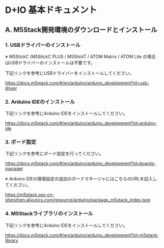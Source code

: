 # D+IO 基本ドキュメント

## A. M5Stack開発環境のダウンロードとインストール

### 1. USBドライバーのインストール

※ M5StickC /M5StickC PLUS / M5StickT / ATOM Matrix / ATOM Lite の場合はUSBドライバーのインストールは不要です。

下記リンクを参考にUSBドライバーをインストールしてください。

https://docs.m5stack.com/#/en/arduino/arduino_development?id=usb-driver

### 2. Arduino IDEのインストール

下記リンクを参考にArduino IDEをインストールしてください。

https://docs.m5stack.com/#/en/arduino/arduino_development?id=arduino-ide

### 3. ボード設定

下記リンクを参考にボード設定を行ってください。

https://docs.m5stack.com/#/en/arduino/arduino_development?id=boards-manager

※ Arduino IDEの環境設定の追加のボードマネージャにはこちらのURLを記入してください。

https://m5stack.oss-cn-shenzhen.aliyuncs.com/resource/arduino/package_m5stack_index.json

### 4. M5Stackライブラリのインストール

下記リンクを参考にArduino IDEをインストールしてください。

https://docs.m5stack.com/#/en/arduino/arduino_development?id=m5stack-library
